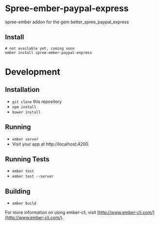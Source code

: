 # Spree-ember-paypal-express

spree-ember addon for the gem better_spree_paypal_express

## Install

    # not available yet, coming soon
    ember install spree-ember-paypal-express

# Development

## Installation

* `git clone` this repository
* `npm install`
* `bower install`

## Running

* `ember server`
* Visit your app at http://localhost:4200.

## Running Tests

* `ember test`
* `ember test --server`

## Building

* `ember build`

For more information on using ember-cli, visit [http://www.ember-cli.com/](http://www.ember-cli.com/).
